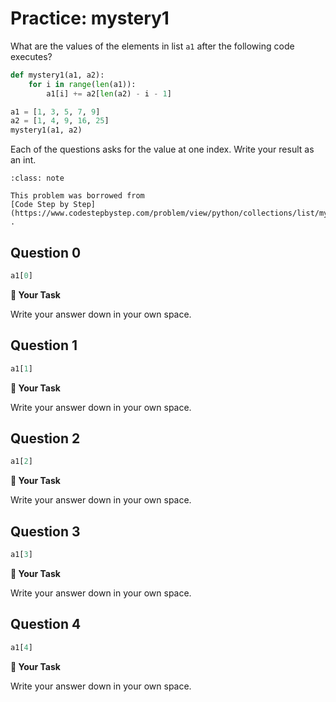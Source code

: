 # <i class="far fa-edit"></i>Practice: mystery1

What are the values of the elements in list `a1` after the following code executes?

```python
def mystery1(a1, a2):
    for i in range(len(a1)):
        a1[i] += a2[len(a2) - i - 1]

a1 = [1, 3, 5, 7, 9]
a2 = [1, 4, 9, 16, 25]
mystery1(a1, a2)
```

Each of the questions asks for the value at one index. Write your result as an int.


```{admonition} Note
:class: note

This problem was borrowed from
[Code Step by Step](https://www.codestepbystep.com/problem/view/python/collections/list/mystery1)
.

```



## Question 0

```python
a1[0]
```





**📝 Your Task**

Write your answer down in your own space.

## Question 1

```python
a1[1]
```





**📝 Your Task**

Write your answer down in your own space.

## Question 2

```python
a1[2]
```





**📝 Your Task**

Write your answer down in your own space.

## Question 3

```python
a1[3]
```





**📝 Your Task**

Write your answer down in your own space.

## Question 4

```python
a1[4]
```





**📝 Your Task**

Write your answer down in your own space.

